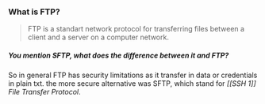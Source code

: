### What is FTP?
> FTP is a standart network protocol for transferring files between a client and a server on a computer network.

##### You mention SFTP, what does the difference between it and FTP?
So in general FTP has security limitations as it transfer in data or credentials in plain txt. the more secure alternative was SFTP, which stand for *[[SSH 1]] File Transfer Protocol*. 

